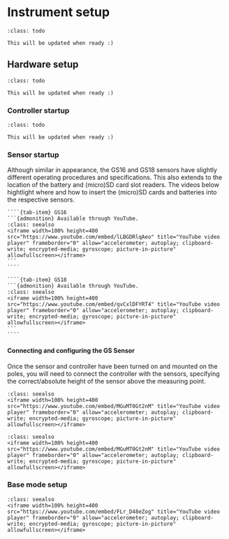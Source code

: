 # Instrument setup

```{admonition} Work in progress
:class: todo

This will be updated when ready :)
```

## Hardware setup

```{admonition} Work in progress
:class: todo

This will be updated when ready :)
```
### Controller startup

```{admonition} Work in progress
:class: todo

This will be updated when ready :)
```

### Sensor startup

Although similar in appearance, the GS16 and GS18 sensors have slightly different operating procedures and specifications.
This also extends to the location of the battery and (micro)SD card slot readers.
The videos below hightlight where and how to insert the (micro)SD cards and batteries into the respective sensors.

`````{tab-set}
````{tab-item} GS16
```{admonition} Available through YouTube.
:class: seealso
<iframe width=100% height=400 src="https://www.youtube.com/embed/lLBGDRlqAeo" title="YouTube video player" frameborder="0" allow="accelerometer; autoplay; clipboard-write; encrypted-media; gyroscope; picture-in-picture" allowfullscreen></iframe>
```
````

````{tab-item} GS18
```{admonition} Available through YouTube.
:class: seealso
<iframe width=100% height=400 src="https://www.youtube.com/embed/qvCxlDFYRT4" title="YouTube video player" frameborder="0" allow="accelerometer; autoplay; clipboard-write; encrypted-media; gyroscope; picture-in-picture" allowfullscreen></iframe>
```
````
`````

#### Connecting and configuring the GS Sensor

Once the sensor and controller have been turned on and mounted on the poles, you will need to connect the controller with the sensors, specifying the correct/absolute height of the sensor above the measuring point.

```{admonition} Available through YouTube.
:class: seealso
<iframe width=100% height=400 src="https://www.youtube.com/embed/MGuMT0Gt2nM" title="YouTube video player" frameborder="0" allow="accelerometer; autoplay; clipboard-write; encrypted-media; gyroscope; picture-in-picture" allowfullscreen></iframe>
```

```{admonition} Available through YouTube.
:class: seealso
<iframe width=100% height=400 src="https://www.youtube.com/embed/MGuMT0Gt2nM" title="YouTube video player" frameborder="0" allow="accelerometer; autoplay; clipboard-write; encrypted-media; gyroscope; picture-in-picture" allowfullscreen></iframe>
```

### Base mode setup

```{admonition} Available through YouTube.
:class: seealso
<iframe width=100% height=400 src="https://www.youtube.com/embed/FLr_D48eZog" title="YouTube video player" frameborder="0" allow="accelerometer; autoplay; clipboard-write; encrypted-media; gyroscope; picture-in-picture" allowfullscreen></iframe>
```

